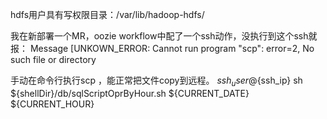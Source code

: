 hdfs用户具有写权限目录：/var/lib/hadoop-hdfs/

我在新部署一个MR，oozie workflow中配了一个ssh动作，没执行到这个ssh就报：
Message [UNKOWN_ERROR: Cannot run program "scp": error=2, No such file or directory


手动在命令行执行scp ，能正常把文件copy到远程。
<action name="db-opr">
        <ssh xmlns="uri:oozie:ssh-action:0.1">
            <host>${ssh_user}@${ssh_ip}</host>
            <command>sh ${shellDir}/db/sqlScriptOprByHour.sh ${CURRENT_DATE} ${CURRENT_HOUR}</command>
        </ssh>
        <ok to="sqoop-fork"/>
        <error to="sqoop-fork"/>
    </action>
